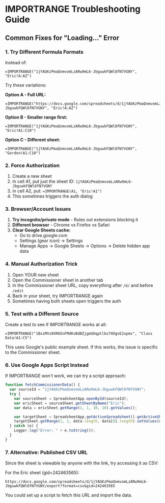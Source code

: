 # IMPORTRANGE Troubleshooting Guide

## Common Fixes for "Loading..." Error

### 1. Try Different Formula Formats

Instead of:
```
=IMPORTRANGE("1jYAGKzPmaQnmvomLzARw9mL6-JbguwkFQWlOfN7VGNY", "Eric!A:AZ")
```

Try these variations:

**Option A - Full URL:**
```
=IMPORTRANGE("https://docs.google.com/spreadsheets/d/1jYAGKzPmaQnmvomLzARw9mL6-JbguwkFQWlOfN7VGNY", "Eric!A:AZ")
```

**Option B - Smaller range first:**
```
=IMPORTRANGE("1jYAGKzPmaQnmvomLzARw9mL6-JbguwkFQWlOfN7VGNY", "Eric!A1:C10")
```

**Option C - Different sheet:**
```
=IMPORTRANGE("1jYAGKzPmaQnmvomLzARw9mL6-JbguwkFQWlOfN7VGNY", "Gordon!A1:C10")
```

### 2. Force Authorization

1. Create a new sheet
2. In cell A1, put just the sheet ID: `1jYAGKzPmaQnmvomLzARw9mL6-JbguwkFQWlOfN7VGNY`
3. In cell A2, put: `=IMPORTRANGE(A1, "Eric!A1")`
4. This sometimes triggers the auth dialog

### 3. Browser/Account Issues

1. **Try incognito/private mode** - Rules out extensions blocking it
2. **Different browser** - Chrome vs Firefox vs Safari
3. **Clear Google Sheets cache:**
   - Go to drive.google.com
   - Settings (gear icon) → Settings
   - Manage Apps → Google Sheets → Options → Delete hidden app data

### 4. Manual Authorization Trick

1. Open YOUR new sheet
2. Open the Commissioner sheet in another tab
3. In the Commissioner sheet URL, copy everything after `/d/` and before `/edit`
4. Back in your sheet, try IMPORTRANGE again
5. Sometimes having both sheets open triggers the auth

### 5. Test with a Different Source

Create a test to see if IMPORTRANGE works at all:

```
=IMPORTRANGE("1BxiMVs0XRA5nFMdKvBdBZjgmUUqptlbs74OgvE2upms", "Class Data!A1:C5")
```

This uses Google's public example sheet. If this works, the issue is specific to the Commissioner sheet.

### 6. Use Google Apps Script Instead

If IMPORTRANGE won't work, we can try a script approach:

```javascript
function fetchCommissionerData() {
  var sourceId = "1jYAGKzPmaQnmvomLzARw9mL6-JbguwkFQWlOfN7VGNY";
  try {
    var sourceSheet = SpreadsheetApp.openById(sourceId);
    var ericSheet = sourceSheet.getSheetByName("Eric");
    var data = ericSheet.getRange(1, 1, 10, 10).getValues();

    var targetSheet = SpreadsheetApp.getActiveSpreadsheet().getActiveSheet();
    targetSheet.getRange(1, 1, data.length, data[0].length).setValues(data);
  } catch (e) {
    Logger.log("Error: " + e.toString());
  }
}
```

### 7. Alternative: Published CSV URL

Since the sheet is viewable by anyone with the link, try accessing it as CSV:

For the Eric sheet (gid=242463565):
```
https://docs.google.com/spreadsheets/d/1jYAGKzPmaQnmvomLzARw9mL6-JbguwkFQWlOfN7VGNY/export?format=csv&gid=242463565
```

You could set up a script to fetch this URL and import the data.